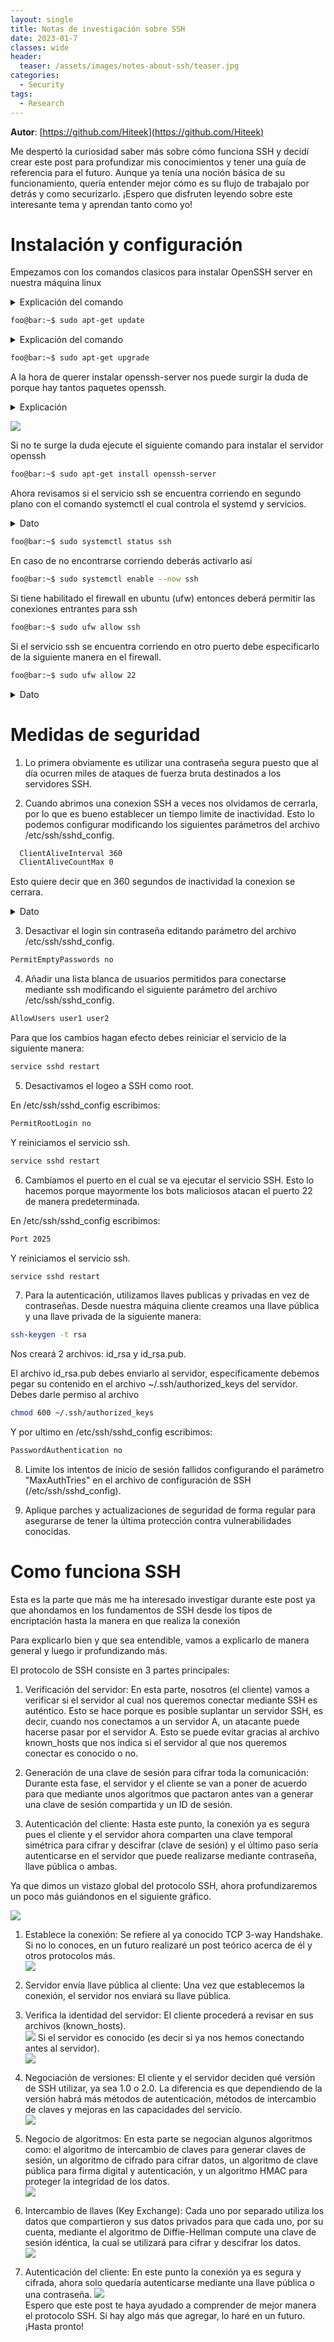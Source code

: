```yaml
---
layout: single
title: Notas de investigación sobre SSH
date: 2023-01-7
classes: wide
header:
  teaser: /assets/images/notes-about-ssh/teaser.jpg
categories:
  - Security
tags:
  - Research
---
```


**Autor**: [https://github.com/Hiteek](https://github.com/Hiteek)

Me despertó la curiosidad saber más sobre cómo funciona SSH y decidí crear este post para profundizar mis conocimientos y tener una guía de referencia para el futuro. Aunque ya tenía una noción básica de su funcionamiento, quería entender mejor cómo es su flujo de trabajalo por detrás y como securizarlo. ¡Espero que disfruten leyendo sobre este interesante tema y aprendan tanto como yo!

# Instalación y configuración

Empezamos con los comandos clasicos para instalar OpenSSH server en nuestra máquina linux

<details>
  <summary>Explicación del comando</summary>
  <p>
    Actualiza los repositorios del sistema y revisa si hay alguna actualizacion disponible
  </p>
</details>

``` bash
foo@bar:~$ sudo apt-get update
```
<details>
  <summary>Explicación del comando</summary>
  <p>
    Descarga e instala las actualizaciones para cada paquete
  </p>
</details>

``` bash
foo@bar:~$ sudo apt-get upgrade
```

A la hora de querer instalar openssh-server nos puede surgir la duda de porque hay tantos paquetes openssh.
<details>
  <summary>Explicación</summary>
  <p>
  <li>openssh-client: Este paquete solo sirve iniciar una conexión</li>
  <li>openssh-server: Este paquete sirve para aceptar las conexiones por el puerto 22.</li>
  <li>openssh-client-ssh1: Similar al openssh-client pero a diferencia del primero este utiliza el protocolo ssh1 el cual es inseguro debido a que cuatro de los algoritmos de encriptacion que utiliza son inseguros pero se siguen utilizando porque la mayoria de sistemas linux busca ser lo más compatible posible, con tecnologías antiguas además, al siempre no tener acceso a internet</li>
  <li>openssh-know-hosts: Este paquete le permite descargar claves de host públicas de múltiples fuentes, filtrar los nombres de host que vienen con ellas y fusionarlas en un solo archivo para su uso por OpenSSH</li>
  <li>openssh-sftp-server: Este paquete proporciona el módulo del servidor SFTP para el servidor SSH. Es necesario si quieres acceder a tu servidor SSH con SFTP. El módulo del servidor SFTP también funciona con otros daemon SSH como Dropbear.</li>
  <li>openssh-tests: Este paquete proporciona el conjunto de pruebas de regresión de OpenSSH. Está pensado principalmente para su uso con el sistema AutoPkgTest</li>   <br>

  Como dato extra tambien podemos encontrar el paquete ssh el cual instala OpenSSH-client y OpenSSH-server
  </p>
</details>

![](/assets/images/notes-about-ssh/1.png)


Si no te surge la duda ejecute el siguiente comando para instalar el servidor openssh

``` bash
foo@bar:~$ sudo apt-get install openssh-server
```
Ahora revisamos si el servicio ssh se encuentra corriendo en segundo plano con el comando systemctl el cual controla el systemd y servicios.

<details>
  <summary>Dato</summary>
  <p>
     A este tipo de servicios corriendo en segundo plano se les llama Demonios o Daemons.
  </p>
</details>

``` bash
foo@bar:~$ sudo systemctl status ssh
```
En caso de no encontrarse corriendo deberás activarlo así

``` bash
foo@bar:~$ sudo systemctl enable --now ssh
```

Si tiene habilitado el firewall en ubuntu (ufw) entonces deberá permitir las conexiones entrantes para ssh

``` bash
foo@bar:~$ sudo ufw allow ssh
```

Si el servicio ssh se encuentra corriendo en otro puerto debe especificarlo de la siguiente manera en el firewall.

``` bash
foo@bar:~$ sudo ufw allow 22
```

<details>
  <summary>Dato</summary>
  <p>
    ufw tambien llamado Uncomplicated Firewall como su nombre lo dice fue diseñado para ser de facil uso, su utilidad está en simplificar la tarea de configurar las iptables.
  </p>
</details>

# Medidas de seguridad 
1) Lo primera obviamente es utilizar una contraseña segura puesto que al día ocurren miles de ataques de fuerza bruta destinados a los servidores SSH.

2) Cuando abrimos una conexion SSH a veces nos olvidamos de cerrarla, por lo que es bueno establecer un tiempo limite de inactividad. Esto lo podemos configurar modificando los siguientes parámetros del archivo /etc/ssh/sshd_config.   

``` bash
  ClientAliveInterval 360
  ClientAliveCountMax 0
```

  Esto quiere decir que en 360 segundos de inactividad la conexion se cerrara.    
  <details>
    <summary> Dato</summary>
    <p>
    <li>ClientAliveInterval: Indica los segundos hasta que el servidor envie un paquete nulo al cliente para verificar si sigue activo.</li>
    <li>ClientAliveCountMax: Indica el numero de paquetes nulos que enviará el servidor, antes de finalizar la conexion</li>
    </p>
  </details>


3) Desactivar el login sin contraseña editando parámetro del archivo /etc/ssh/sshd_config.    

  ``` bash
  PermitEmptyPasswords no
  ```

4) Añadir una lista blanca de usuarios permitidos para conectarse mediante ssh modificando el siguiente parámetro del archivo /etc/ssh/sshd_config.

  ``` bash
  AllowUsers user1 user2
  ```

  Para que los cambios hagan efecto debes reiniciar el servicio de la siguiente manera:

  ``` bash
  service sshd restart
  ```

5) Desactivamos el logeo a SSH como root.   

  En  /etc/ssh/sshd_config escribimos:

  ``` bash
  PermitRootLogin no
  ```

  Y reiniciamos el servicio ssh.

  ``` bash
  service sshd restart
  ```

6) Cambiamos el puerto en el cual se va ejecutar el servicio SSH. Esto lo hacemos porque mayormente los bots maliciosos atacan el puerto 22 de manera predeterminada.   

  En /etc/ssh/sshd_config escribimos:

  ``` bash
  Port 2025
  ```

  Y reiniciamos el servicio ssh.

  ``` bash
  service sshd restart
  ```

7) Para la autenticación, utilizamos llaves publicas y privadas en vez de contraseñas.
Desde nuestra máquina cliente creamos una llave pública y una llave privada de la siguiente manera:


  ``` bash
  ssh-keygen -t rsa
  ``` 

  Nos creará 2 archivos: id_rsa y id_rsa.pub. </br>

  El archivo id_rsa.pub debes enviarlo al servidor, especificamente debemos pegar su contenido en el archivo ~/.ssh/authorized_keys del servidor.
  Debes darle permiso al archivo

  ``` bash
  chmod 600 ~/.ssh/authorized_keys
  ``` 

  Y por ultimo en /etc/ssh/sshd_config escribimos:
  
  ``` bash
  PasswordAuthentication no
  ```   

8) Limite los intentos de inicio de sesión fallidos configurando el parámetro "MaxAuthTries" en el archivo de configuración de SSH (/etc/ssh/sshd_config).

9) Aplique parches y actualizaciones de seguridad de forma regular para asegurarse de tener la última protección contra vulnerabilidades conocidas.

# Como funciona SSH

Esta es la parte que más me ha interesado investigar durante este post ya que ahondamos en los fundamentos de SSH desde los tipos de encriptación hasta la manera en que realiza la conexión

Para explicarlo bien y que sea entendible, vamos a explicarlo de manera general y luego ir profundizando más.

El protocolo de SSH consiste en 3 partes principales:

1. Verificación del servidor: En esta parte, nosotros (el cliente) vamos a verificar si el servidor al cual nos queremos conectar mediante SSH es auténtico. Esto se hace porque es posible suplantar un servidor SSH, es decir, cuando nos conectamos a un servidor A, un atacante puede hacerse pasar por el servidor A. Esto se puede evitar gracias al archivo known_hosts que nos indica si el servidor al que nos queremos conectar es conocido o no.

2. Generación de una clave de sesión para cifrar toda la comunicación: Durante esta fase, el servidor y el cliente se van a poner de acuerdo para que mediante unos algoritmos que pactaron antes van a generar una clave de sesión compartida y un ID de sesión.

3. Autenticación del cliente: Hasta este punto, la conexión ya es segura pues el cliente y el servidor ahora comparten una clave temporal simétrica para cifrar y descifrar (clave de sesión) y el último paso sería autenticarse en el servidor que puede realizarse mediante contraseña, llave pública o ambas.

Ya que dimos un vistazo global del protocolo SSH, ahora profundizaremos un poco más guiándonos en el siguiente gráfico.

![](/assets/images/notes-about-ssh/2.png)

1. Establece la conexión: Se refiere al ya conocido TCP 3-way Handshake. Si no lo conoces, en un futuro realizaré un post teórico acerca de él y otros protocolos más.   
 ![](/assets/images/notes-about-ssh/3.png)

2. Servidor envía llave pública al cliente: Una vez que establecemos la conexión, el servidor nos enviará su llave pública.

3. Verifica la identidad del servidor: El cliente procederá a revisar en sus archivos (known_hosts).  
![](/assets/images/notes-about-ssh/4.png)
Si el servidor es conocido (es decir si ya nos hemos
conectando antes al servidor).   
![](/assets/images/notes-about-ssh/5.png)

4. Negociación de versiones: El cliente y el servidor deciden qué versión de SSH utilizar, ya sea 1.0 o 2.0. La diferencia es que dependiendo de la versión habrá más métodos de autenticación, métodos de intercambio de claves y mejoras en las capacidades del servicio.   
![](/assets/images/notes-about-ssh/6.png)

5. Negocio de algoritmos: En esta parte se negocian algunos algoritmos como: el algoritmo de intercambio de claves para generar claves de sesión, un algoritmo de cifrado para cifrar datos, un algoritmo de clave pública para firma digital y autenticación, y un algoritmo HMAC para proteger la integridad de los datos.   
![](/assets/images/notes-about-ssh/7.png)   

6. Intercambio de llaves (Key Exchange): Cada uno por separado utiliza los datos que compartieron y sus datos privados para que cada uno, por su cuenta, mediante el algoritmo de Diffie-Hellman compute una clave de sesión idéntica, la cual se utilizará para cifrar y descifrar los datos.   
![](/assets/images/notes-about-ssh/8.png)   

7. Autenticación del cliente: En este punto la conexión ya es segura y cifrada, ahora solo quedaría autenticarse mediante una llave pública o una contraseña.
![](/assets/images/notes-about-ssh/9.png)   
Espero que este post te haya ayudado a comprender de mejor manera el protocolo SSH. Si hay algo más que agregar, lo haré en un futuro. ¡Hasta pronto!